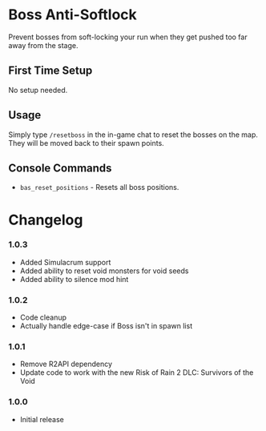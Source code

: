 # Boss Anti-Softlock

Prevent bosses from soft-locking your run when they get pushed too far away from the stage.

## First Time Setup

No setup needed.

## Usage

Simply type `/resetboss` in the in-game chat to reset the bosses on the map. They will be moved back to their spawn points.

## Console Commands

* `bas_reset_positions` - Resets all boss positions.

# Changelog

### 1.0.3

* Added Simulacrum support 
* Added ability to reset void monsters for void seeds
* Added ability to silence mod hint

### 1.0.2

* Code cleanup
* Actually handle edge-case if Boss isn't in spawn list

### 1.0.1

* Remove R2API dependency
* Update code to work with the new Risk of Rain 2 DLC: Survivors of the Void

### 1.0.0

* Initial release